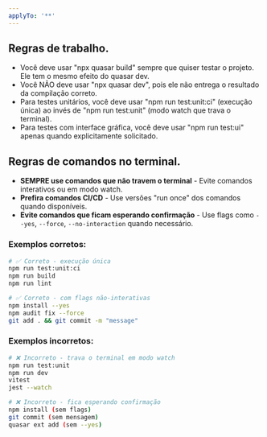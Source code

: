 ```yaml
---
applyTo: '**'
---
```


## Regras de trabalho.

- Você deve usar "npx quasar build" sempre que quiser testar o projeto. Ele tem o mesmo efeito do quasar dev.
- Você NÃO deve usar "npx quasar dev", pois ele não entrega o resultado da compilação correto.
- Para testes unitários, você deve usar "npm run test:unit:ci" (execução única) ao invés de "npm run test:unit" (modo watch que trava o terminal).
- Para testes com interface gráfica, você deve usar "npm run test:ui" apenas quando explicitamente solicitado.

## Regras de comandos no terminal.

- **SEMPRE use comandos que não travem o terminal** - Evite comandos interativos ou em modo watch.
- **Prefira comandos CI/CD** - Use versões "run once" dos comandos quando disponíveis.
- **Evite comandos que ficam esperando confirmação** - Use flags como `--yes`, `--force`, `--no-interaction` quando necessário.

### Exemplos corretos:

```bash
# ✅ Correto - execução única
npm run test:unit:ci
npm run build
npm run lint

# ✅ Correto - com flags não-interativas
npm install --yes
npm audit fix --force
git add . && git commit -m "message"
```

### Exemplos incorretos:

```bash
# ❌ Incorreto - trava o terminal em modo watch
npm run test:unit
npm run dev
vitest
jest --watch

# ❌ Incorreto - fica esperando confirmação
npm install (sem flags)
git commit (sem mensagem)
quasar ext add (sem --yes)
```
